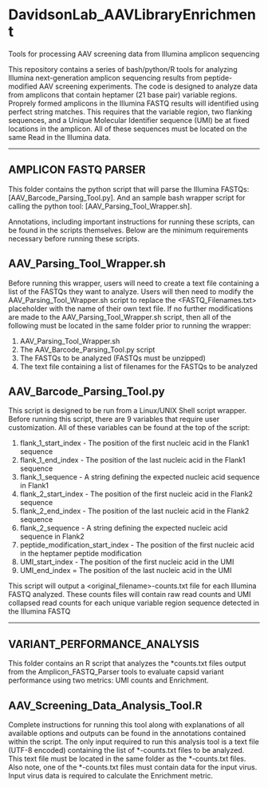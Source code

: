 # DavidsonLab_AAVLibraryEnrichment
Tools for processing AAV screening data from Illumina amplicon sequencing

This repository contains a series of bash/python/R tools for analyzing Illumina next-generation amplicon sequencing results from peptide-modified AAV screening experiments.
The code is designed to analyze data from amplicons that contain heptamer (21 base pair) variable regions. Proprely formed amplicons in the Illumina FASTQ results will identified using perfect string matches. This requires that the variable region, two flanking sequences, and a Unique Molecular Identifier sequence (UMI) be at fixed locations in the amplicon. All of these sequences must be located on the same Read in the Illumina data.

---------------------
AMPLICON FASTQ PARSER
---------------------
This folder contains the python script that will parse the Illumina FASTQs: [AAV_Barcode_Parsing_Tool.py]. And an sample bash wrapper script for calling the python tool: [AAV_Parsing_Tool_Wrapper.sh].

Annotations, including important instructions for running these scripts, can be found in the scripts themselves. Below are the minimum requirements necessary before running these scripts.

AAV_Parsing_Tool_Wrapper.sh
---------------------------
Before running this wrapper, users will need to create a text file containing a list of the FASTQs they want to analyze. Users will then need to modify the AAV_Parsing_Tool_Wrapper.sh script to replace the <FASTQ_Filenames.txt> placeholder with the name of their own text file.
If no further modifications are made to the AAV_Parsing_Tool_Wrapper.sh script, then all of the following must be located in the same folder prior to running the wrapper: 
1) AAV_Parsing_Tool_Wrapper.sh
2) The AAV_Barcode_Parsing_Tool.py script
3) The FASTQs to be analyzed (FASTQs must be unzipped)
4) The text file containing a list of filenames for the FASTQs to be analyzed

AAV_Barcode_Parsing_Tool.py
---------------------------
This script is designed to be run from a Linux/UNIX Shell script wrapper. Before running this script, there are 9 variables that require user customization. All of these variables can be found at the top of the script:
1) flank_1_start_index - The position of the first nucleic acid in the Flank1 sequence
2) flank_1_end_index - The position of the last nucleic acid in the Flank1 sequence
3) flank_1_sequence - A string defining the expected nucleic acid sequence in Flank1
4) flank_2_start_index - The position of the first nucleic acid in the Flank2 sequence
5) flank_2_end_index - The position of the last nucleic acid in the Flank2 sequence
6) flank_2_sequence - A string defining the expected nucleic acid sequence in Flank2
7) peptide_modification_start_index - The position of the first nucleic acid in the heptamer peptide modification
8) UMI_start_index - The position of the first nucleic acid in the UMI
9) UMI_end_index = The position of the last nucleic acid in the UMI

This script will output a <original_filename>-counts.txt file for each Illumina FASTQ analyzed. These counts files will contain raw read counts and UMI collapsed read counts for each unique variable region sequence detected in the Illumina FASTQ

---------------------------------------
VARIANT_PERFORMANCE_ANALYSIS
---------------------------------------
This folder contains an R script that analyzes the *counts.txt files output from the Amplicon_FASTQ_Parser tools to evaluate capsid variant performance using two metrics: UMI counts and Enrichment.

AAV_Screening_Data_Analysis_Tool.R
----------------------------------
Complete instructions for running this tool along with explanations of all available options and outputs can be found in the annotations contained within the script.
The only input required to run this analysis tool is a text file (UTF-8 encoded) containing the list of *-counts.txt files to be analyzed. This text file must be located in the same folder as the *-counts.txt files. Also note, one of the *-counts.txt files must contain data for the input virus. Input virus data is required to calculate the Enrichment metric.







